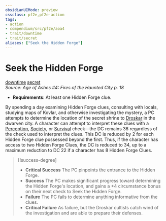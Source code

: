 ```yaml
---
obsidianUIMode: preview
cssclass: pf2e,pf2e-action
tags:
- action
- compendium/src/pf2e/aoa4
- trait/downtime
- trait/secret
aliases: ["Seek the Hidden Forge"]
---
```

# Seek the Hidden Forge
[downtime](rules/traits/downtime.md "Downtime Action & Ability Trait")  [secret](rules/traits/secret.md "Secret General Trait")  
*Source: Age of Ashes #4: Fires of the Haunted City p. 18*  

- **Requirements**: At least one Hidden Forge clue.

By spending a day examining Hidden Forge clues, consulting with locals, studying maps of Kovlar, and otherwise investigating the mystery, a PC attempts to determine the location of the secret shrine to [Droskar](compendium/setting/deities/droskar-logm.md) in the dwarven city. A character can attempt to interpret these clues with a [Perception](compendium/skills.md#Perception), [Society](compendium/skills.md#Society), or [Survival](compendium/skills.md#Survival) check—the DC remains 36 regardless of the check used to interpret the clues. This DC is reduced by 2 for each Hidden Forge clue possessed beyond the first. Thus, if the character has access to two Hidden Forge Clues, the DC is reduced to 34, up to a maximum reduction to DC 22 if a character has 8 Hidden Forge Clues.

> [!success-degree] 
> - **Critical Success** The PC pinpoints the entrance to the Hidden Forge.
> - **Success** The PC makes significant progress toward determining the Hidden Forge's location, and gains a +4 circumstance bonus on their next check to Seek the Hidden Forge.
> - **Failure** The PC fails to determine anything informative from the clues.
> - **Critical Failure** As failure, but the Droskar cultists catch wind of the investigation and are able to prepare their defenses.